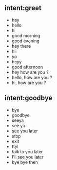 ## intent:greet
- hey
- hello
- hi
- good morning
- good evening
- hey there
- hii
- yo
- heyy
- good afternoon
- hey how are you ?
- hello, how are you ?
- hi, how are you ?

## intent:goodbye
- bye
- goodbye
- seeya
- see ya
- see you later
- stop
- exit
- ttyl
- talk to you later
- I'll see you later
- bye bye then
